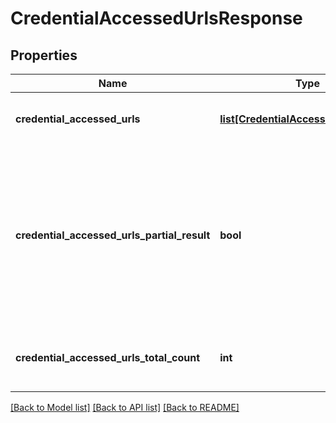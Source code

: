 # CredentialAccessedUrlsResponse


## Properties
Name | Type | Description | Notes
------------ | ------------- | ------------- | -------------
**credential_accessed_urls** | [**list[CredentialAccessedUrlSchema]**](CredentialAccessedUrlSchema.md) | List of &#x60;Credential accessed urls&#x60;. | [optional] 
**credential_accessed_urls_partial_result** | **bool** | Indicates whether response contains partial result. It could be in case when request took too long and was terminated by timeout. | [optional] 
**credential_accessed_urls_total_count** | **int** | Total count of matched credential accessed urls. | 

[[Back to Model list]](../README.md#documentation-for-models) [[Back to API list]](../README.md#documentation-for-api-endpoints) [[Back to README]](../README.md)


